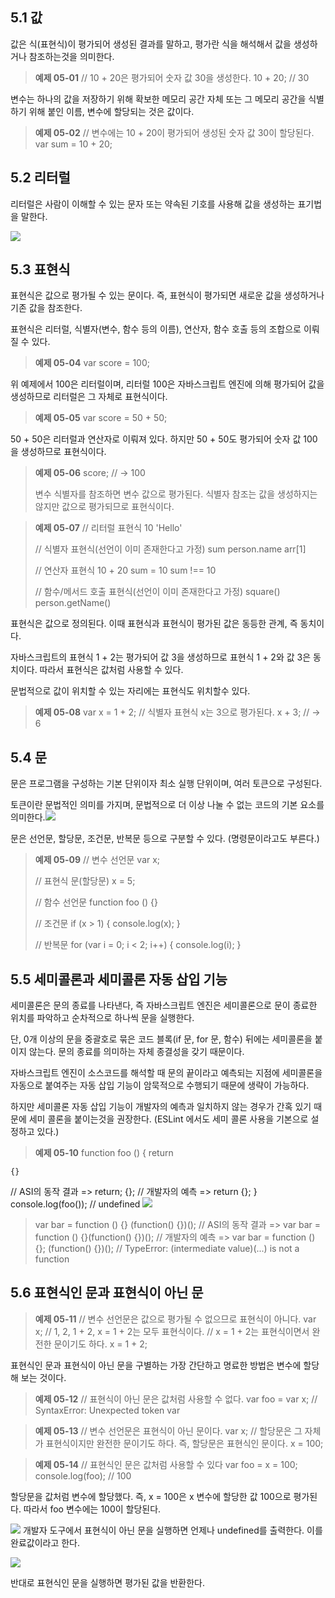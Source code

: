## 5.1 값

값은 식(표현식)이 평가되어 생성된 결과를 말하고, 평가란 식을 해석해서 값을 생성하거나 참조하는것을 의미한다.

> **예제 05-01**
> // 10 + 20은 평가되어 숫자 값 30을 생성한다.
> 10 + 20; // 30

변수는 하나의 값을 저장하기 위해 확보한 메모리 공간 자체 또는 그 메모리 공간을 식별하기 위해 붙인 이름, 변수에 할당되는 것은 값이다.

> **예제 05-02**
> // 변수에는 10 + 20이 평가되어 생성된 숫자 값 30이 할당된다.
> var sum = 10 + 20;

## 5.2 리터럴

리터럴은 사람이 이해할 수 있는 문자 또는 약속된 기호를 사용해 값을 생성하는 표기법을 말한다.

![](https://velog.velcdn.com/images/dooin/post/feb2d714-01c5-4145-b832-c0dfe692a64f/image.png)

## 5.3 표현식

표현식은 값으로 평가될 수 있는 문이다. 즉, 표현식이 평가되면 새로운 값을 생성하거나 기존 값을 참조한다.

표현식은 리터럴, 식별자(변수, 함수 등의 이름), 연산자, 함수 호출 등의 조합으로 이뤄질 수 있다.

> **예제 05-04**
> var score = 100;

위 예제에서 100은 리터럴이며, 리터럴 100은 자바스크립트 엔진에 의해 평가되어 값을 생성하므로 리터럴은 그 자체로 표현식이다.

> **예제 05-05**
> var score = 50 + 50;

50 + 50은 리터럴과 연산자로 이뤄져 있다. 하지만 50 + 50도 평가되어 숫자 값 100을 생성하므로 표현식이다.

> **예제 05-06**
> score; // -> 100
>
> 변수 식별자를 참조하면 변수 값으로 평가된다. 식별자 참조는 값을 생성하지는 않지만 값으로 평가되므로 표현식이다.

> **예제 05-07**
> // 리터럴 표현식
> 10
> 'Hello'
>
> // 식별자 표현식(선언이 이미 존재한다고 가정)
> sum
> person.name
> arr[1]
>
> // 연산자 표현식
> 10 + 20
> sum = 10
> sum !== 10
>
> // 함수/메서드 호출 표현식(선언이 이미 존재한다고 가정)
> square()
> person.getName()

표현식은 값으로 정의된다. 이때 표현식과 표현식이 평가된 값은 동등한 관계, 즉 동치이다.

자바스크립트의 표현식 1 + 2는 평가되어 값 3을 생성하므로 표현식 1 + 2와 값 3은 동치이다. 따라서 표현식은 값처럼 사용할 수 있다.

문법적으로 값이 위치할 수 있는 자리에는 표현식도 위치할수 있다.

> **예제 05-08**
> var x = 1 + 2;
> // 식별자 표현식 x는 3으로 평가된다.
> x + 3; // -> 6

## 5.4 문

문은 프로그램을 구성하는 기본 단위이자 최소 실행 단위이며, 여러 토큰으로 구성된다.

토큰이란 문법적인 의미를 가지며, 문법적으로 더 이상 나눌 수 없는 코드의 기본 요소를 의미한다.![](https://velog.velcdn.com/images/dooin/post/096fefc5-563c-40f0-9deb-3052c7e23e77/image.png)

문은 선언문, 할당문, 조건문, 반복문 등으로 구분할 수 있다. (명령문이라고도 부른다.)

> **예제 05-09**
> // 변수 선언문
> var x;
>
> // 표현식 문(할당문)
> x = 5;
>
> // 함수 선언문
> function foo () {}
>
> // 조건문
> if (x > 1) { console.log(x); }
>
> // 반복문
> for (var i = 0; i < 2; i++) { console.log(i); }

## 5.5 세미콜론과 세미콜론 자동 삽입 기능

세미콜론은 문의 종료를 나타낸다, 즉 자바스크립트 엔진은 세미콜론으로 문이 종료한 위치를 파악하고 순차적으로 하나씩 문을 실행한다.

단, 0개 이상의 문을 중괄호로 묶은 코드 블록(if 문, for 문, 함수) 뒤에는 세미콜론을 붙이지 않는다. 문의 종료를 의미하는 자체 종결성을 갖기 때문이다.

자바스크립트 엔진이 소스코드를 해석할 때 문의 끝이라고 예측되는 지점에 세미콜론을 자동으로 붙여주는 자동 삽입 기능이 암묵적으로 수행되기 때문에 생략이 가능하다.

하지만 세미콜론 자동 삽입 기능이 개발자의 예측과 일치하지 않는 경우가 간혹 있기 때문에 세미 콜론을 붙이는것을 권장한다. (ESLint 에서도 세미 콜론 사용을 기본으로 설정하고 있다.)

> **예제 05-10**
> function foo () {
> return

    {}

// ASI의 동작 결과 => return; {};
// 개발자의 예측 => return {};
}
console.log(foo()); // undefined
![](https://velog.velcdn.com/images/dooin/post/0ce06265-5d8e-4522-892c-a46fad54a4b7/image.png)

> var bar = function () {}
> (function() {})();
> // ASI의 동작 결과 => var bar = function () {}(function() {})();
> // 개발자의 예측 => var bar = function () {}; (function() {})();
> // TypeError: (intermediate value)(...) is not a function

## 5.6 표현식인 문과 표현식이 아닌 문

> **예제 05-11**
> // 변수 선언문은 값으로 평가될 수 없으므로 표현식이 아니다.
> var x;
> // 1, 2, 1 + 2, x = 1 + 2는 모두 표현식이다.
> // x = 1 + 2는 표현식이면서 완전한 문이기도 하다.
> x = 1 + 2;

표현식인 문과 표현식이 아닌 문을 구별하는 가장 간단하고 명료한 방법은 변수에 할당해 보는 것이다.

> **예제 05-12**
> // 표현식이 아닌 문은 값처럼 사용할 수 없다.
> var foo = var x; // SyntaxError: Unexpected token var

> **예제 05-13**
> // 변수 선언문은 표현식이 아닌 문이다.
> var x;
> // 할당문은 그 자체가 표현식이지만 완전한 문이기도 하다. 즉, 할당문은 표현식인 문이다.
> x = 100;

> **예제 05-14**
> // 표현식인 문은 값처럼 사용할 수 있다
> var foo = x = 100;
> console.log(foo); // 100

할당문을 값처럼 변수에 할당했다. 즉, x = 100은 x 변수에 할당한 값 100으로 평가된다. 따라서 foo 변수에는 100이 할당된다.

![](https://velog.velcdn.com/images/dooin/post/9a164bba-6ce4-4306-9aac-59151ed7201e/image.png)
개발자 도구에서 표현식이 아닌 문을 실행하면 언제나 undefined를 출력한다. 이를 완료값이라고 한다.

![](https://velog.velcdn.com/images/dooin/post/3db42bca-6f91-405b-bc9b-ef76d5aab2dd/image.png)

반대로 표현식인 문을 실행하면 평가된 값을 반환한다.
